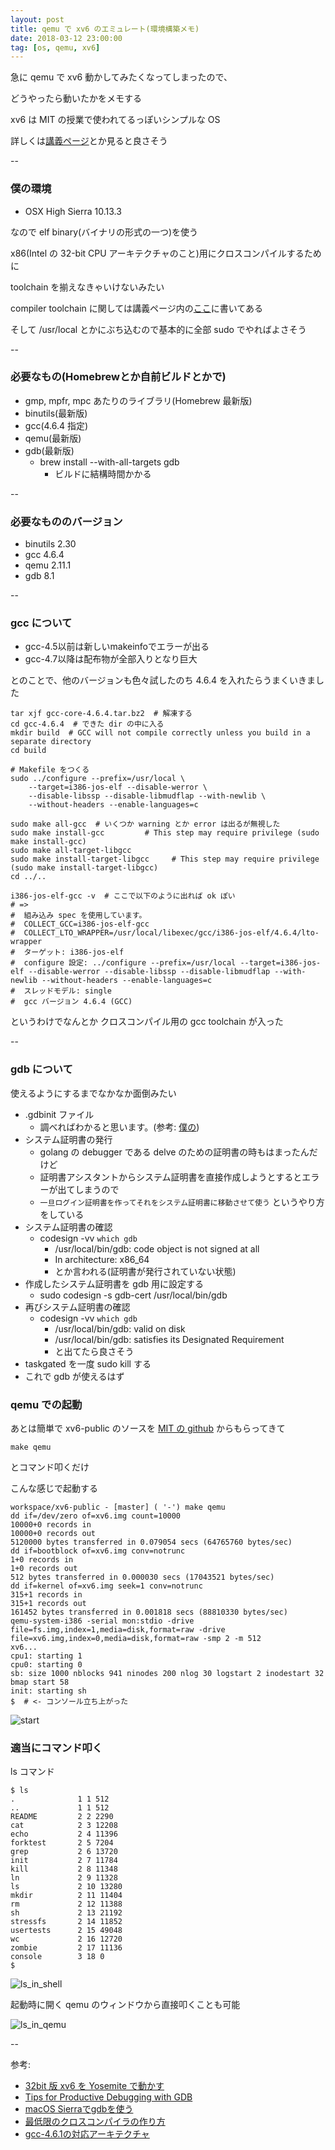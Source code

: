 ```yaml
---
layout: post
title: qemu で xv6 のエミュレート(環境構築メモ)
date: 2018-03-12 23:00:00
tag: [os, qemu, xv6]
---
```


急に qemu で xv6 動かしてみたくなってしまったので、

どうやったら動いたかをメモする

xv6 は MIT の授業で使われてるっぽいシンプルな OS

詳しくは[講義ページ](https://pdos.csail.mit.edu/6.828/2017/xv6.html)とか見ると良さそう

--

### 僕の環境

- OSX High Sierra 10.13.3

なので elf binary(バイナリの形式の一つ)を使う

x86(Intel の 32-bit CPU アーキテクチャのこと)用にクロスコンパイルするために

toolchain を揃えなきゃいけないみたい

compiler toolchain に関しては講義ページ内の[ここ](https://pdos.csail.mit.edu/6.828/2017/tools.html)に書いてある

そして /usr/local とかにぶち込むので基本的に全部 sudo でやればよさそう

--

### 必要なもの(Homebrewとか自前ビルドとかで)

- gmp, mpfr, mpc あたりのライブラリ(Homebrew 最新版)
- binutils(最新版)
- gcc(4.6.4 指定)
- qemu(最新版)
- gdb(最新版)
  - brew install --with-all-targets gdb
    - ビルドに結構時間かかる

--

### 必要なもののバージョン

- binutils 2.30
- gcc 4.6.4
- qemu 2.11.1
- gdb 8.1

--

### gcc について

- gcc-4.5以前は新しいmakeinfoでエラーが出る
- gcc-4.7以降は配布物が全部入りとなり巨大

とのことで、他のバージョンも色々試したのち 4.6.4 を入れたらうまくいきました

```
tar xjf gcc-core-4.6.4.tar.bz2  # 解凍する
cd gcc-4.6.4  # できた dir の中に入る
mkdir build  # GCC will not compile correctly unless you build in a separate directory
cd build

# Makefile をつくる
sudo ../configure --prefix=/usr/local \
    --target=i386-jos-elf --disable-werror \
    --disable-libssp --disable-libmudflap --with-newlib \
    --without-headers --enable-languages=c

sudo make all-gcc  # いくつか warning とか error は出るが無視した
sudo make install-gcc         # This step may require privilege (sudo make install-gcc)
sudo make all-target-libgcc
sudo make install-target-libgcc     # This step may require privilege (sudo make install-target-libgcc)
cd ../..

i386-jos-elf-gcc -v  # ここで以下のように出れば ok ぽい
# =>
#  組み込み spec を使用しています。
#  COLLECT_GCC=i386-jos-elf-gcc
#  COLLECT_LTO_WRAPPER=/usr/local/libexec/gcc/i386-jos-elf/4.6.4/lto-wrapper
#  ターゲット: i386-jos-elf
#  configure 設定: ../configure --prefix=/usr/local --target=i386-jos-elf --disable-werror --disable-libssp --disable-libmudflap --with-newlib --without-headers --enable-languages=c
#  スレッドモデル: single
#  gcc バージョン 4.6.4 (GCC)
```

というわけでなんとか クロスコンパイル用の gcc toolchain が入った

--

### gdb について

使えるようにするまでなかなか面倒みたい

- .gdbinit ファイル
  - 調べればわかると思います。(参考: [僕の](https://github.com/furuhama/dotfiles/blob/master/.gdbinit))
- システム証明書の発行
  - golang の debugger である delve のための証明書の時もはまったんだけど
  - 証明書アシスタントからシステム証明書を直接作成しようとするとエラーが出てしまうので
  - `一旦ログイン証明書を作ってそれをシステム証明書に移動させて使う` というやり方をしている
- システム証明書の確認
  - codesign -vv `which gdb`
    - /usr/local/bin/gdb: code object is not signed at all
    - In architecture: x86_64
    - とか言われる(証明書が発行されていない状態)
- 作成したシステム証明書を gdb 用に設定する
  - sudo codesign -s gdb-cert /usr/local/bin/gdb
- 再びシステム証明書の確認
  - codesign -vv `which gdb`
    - /usr/local/bin/gdb: valid on disk
    - /usr/local/bin/gdb: satisfies its Designated Requirement
    - と出てたら良さそう
- taskgated を一度 sudo kill する
- これで gdb が使えるはず

### qemu での起動

あとは簡単で xv6-public のソースを [MIT の github](https://github.com/mit-pdos/xv6-public) からもらってきて

`make qemu`

とコマンド叩くだけ

こんな感じで起動する

```
workspace/xv6-public - [master] ( '-') make qemu
dd if=/dev/zero of=xv6.img count=10000
10000+0 records in
10000+0 records out
5120000 bytes transferred in 0.079054 secs (64765760 bytes/sec)
dd if=bootblock of=xv6.img conv=notrunc
1+0 records in
1+0 records out
512 bytes transferred in 0.000030 secs (17043521 bytes/sec)
dd if=kernel of=xv6.img seek=1 conv=notrunc
315+1 records in
315+1 records out
161452 bytes transferred in 0.001818 secs (88810330 bytes/sec)
qemu-system-i386 -serial mon:stdio -drive file=fs.img,index=1,media=disk,format=raw -drive file=xv6.img,index=0,media=disk,format=raw -smp 2 -m 512
xv6...
cpu1: starting 1
cpu0: starting 0
sb: size 1000 nblocks 941 ninodes 200 nlog 30 logstart 2 inodestart 32 bmap start 58
init: starting sh
$  # <- コンソール立ち上がった
```

![start](/images/2018-03-12-qemu-xv6/01_start.png)

### 適当にコマンド叩く

ls コマンド

```
$ ls
.              1 1 512
..             1 1 512
README         2 2 2290
cat            2 3 12208
echo           2 4 11396
forktest       2 5 7204
grep           2 6 13720
init           2 7 11784
kill           2 8 11348
ln             2 9 11328
ls             2 10 13280
mkdir          2 11 11404
rm             2 12 11388
sh             2 13 21192
stressfs       2 14 11852
usertests      2 15 49048
wc             2 16 12720
zombie         2 17 11136
console        3 18 0
$
```

![ls_in_shell](/images/2018-03-12-qemu-xv6/02_ls_in_shell.png)

起動時に開く qemu のウィンドウから直接叩くことも可能

![ls_in_qemu](/images/2018-03-12-qemu-xv6/03_ls_in_qemu.png)

--

参考:

- [32bit 版 xv6 を Yosemite で動かす](https://attonblog.blogspot.jp/2015/04/32bit-xv6-yosemite.html)
- [Tips for Productive Debugging with GDB](https://metricpanda.com/tips-for-productive-debugging-with-gdb)
- [macOS Sierraでgdbを使う](https://qiita.com/kaityo256/items/d2f7ac7acc42cf2098b2)
- [最低限のクロスコンパイラの作り方](https://qiita.com/7shi/items/2d44e040bae930d11088)
- [gcc-4.6.1の対応アーキテクチャ](http://d.hatena.ne.jp/n7shi/20110722/1311322802)

